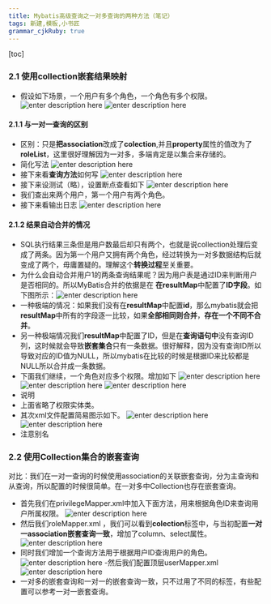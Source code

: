 ```yaml
---
title: Mybatis高级查询之一对多查询的两种方法（笔记）
tags: 新建,模板,小书匠
grammar_cjkRuby: true
---
```

[toc]
### 2.1 使用**collection**嵌套结果映射
 - 假设如下场景，一个用户有多个角色，一个角色有多个权限。
![enter description here](https://www.github.com/QuinnTian/imgchr/raw/master/imgs/1556087075229.png)
![enter description here](https://www.github.com/QuinnTian/imgchr/raw/master/imgs/1556087195816.png)
#### 2.1.1 与一对一查询的区别
 - 区别：只是**把association**改成了**colection**,并且**property**属性的值改为了**roleList**，这里很好理解因为一对多，多端肯定是以集合来存储的。
 - 简化写法
 ![enter description here](https://www.github.com/QuinnTian/imgchr/raw/master/imgs/1556087444361.png)
 - 接下来看**查询方法**如何写
 ![enter description here](https://www.github.com/QuinnTian/imgchr/raw/master/imgs/1556087633336.png)
 - 接下来设测试（略），设置断点查看如下
 ![enter description here](https://www.github.com/QuinnTian/imgchr/raw/master/imgs/1556087874973.png)
 - 我们查出来两个用户，第一个用户有两个角色。
 - 接下来看输出日志
 ![enter description here](https://www.github.com/QuinnTian/imgchr/raw/master/imgs/1556088051095.png)
 #### 2.1.2 结果自动合并的情况
 - SQL执行结果三条但是用户数最后却只有两个，也就是说collection处理后变成了两条。因为第一个用户又拥有两个角色，经过转换为一对多数据结构后就变成了两个，毋庸置疑的。理解这个**转换过程**至关重要。
 - 为什么会自动合并用户1的两条查询结果呢？因为用户表是通过ID来判断用户是否相同的。所以MyBatis合并的依据是在
 **在resultMap**中配置了**ID字段**。如下图所示：![enter description here](https://www.github.com/QuinnTian/imgchr/raw/master/imgs/1556088357996.png)
 - 一种极端的情况：如果我们没有在**resultMap**中配置**id**，那么mybatis就会把**resultMap**中所有的字段逐一比较，如果**全部相同则合并**，**存在一个不同不合并**。
 - 另一种极端情况我们**resultMap**中配置了ID，但是在**查询语句中**没有查询ID列，这时候就会导致**嵌套集合**只有一条数据。很好解释，因为没有查询ID所以导致对应的ID值为NULL，所以mybatis在比较的时候是根据ID来比较都是NULL所以合并成一条数据。
 - 下面我们继续，一个角色对应多个权限。增加如下
 ![enter description here](https://www.github.com/QuinnTian/imgchr/raw/master/imgs/1556089105687.png)
 ![enter description here](https://www.github.com/QuinnTian/imgchr/raw/master/imgs/1556089173343.png)
 ![enter description here](https://www.github.com/QuinnTian/imgchr/raw/master/imgs/1556089472899.png)
 - 说明
 - 上面省略了权限实体类。
 - 其次xml文件配置简易图示如下。
![enter description here](https://www.github.com/QuinnTian/imgchr/raw/master/imgs/1556090427447.png)
![enter description here](https://www.github.com/QuinnTian/imgchr/raw/master/imgs/1556090828536.png)
- 注意别名
### 2.2 使用**Collection集合的嵌套查询**
对比：我们在一对一查询的时候使用association的关联嵌套查询，分为主查询和从查询，所以配置的时候很简单。在一对多中Collection也存在嵌套查询。
- 首先我们在privilegeMapper.xml中加入下面方法，用来根据角色ID来查询用户所属权限。
![enter description here](https://www.github.com/QuinnTian/imgchr/raw/master/imgs/1556091846288.png)
- 然后我们roleMapper.xml ，我们可以看到**colection**标签中，与当初配置**一对一association嵌套查询一致**，增加了column、select属性。
![enter description here](https://www.github.com/QuinnTian/imgchr/raw/master/imgs/1556092149527.png)
- 同时我们增加一个查询方法用于根据用户ID查询用户的角色。
![enter description here](https://www.github.com/QuinnTian/imgchr/raw/master/imgs/1556092201841.png)
-然后我们配置顶层userMapper.xml
![enter description here](https://www.github.com/QuinnTian/imgchr/raw/master/imgs/1556092441346.png)
- 一对多的嵌套查询和一对一的嵌套查询一致，只不过用了不同的标签，有些配置可以参考一对一嵌套查询。